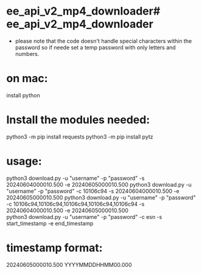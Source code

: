 # ee_api_v2_mp4_downloader# ee_api_v2_mp4_downloader

* please note that the code doesn't handle special characters within the password so if neede set a temp password with only letters and numbers.

# on mac:
install python

# Install the modules needed: 
python3 -m pip install requests
python3 -m pip install pytz

# usage:
python3 download.py -u "username" -p "password" -s 20240604000010.500 -e 20240605000010.500
python3 download.py -u "username" -p "password" -c 10106c94 -s 20240604000010.500 -e 20240605000010.500
python3 download.py -u "username" -p "password" -c 10106c94,10106c94,10106c94,10106c94,10106c94 -s 20240604000010.500 -e 20240605000010.500<br>
python3 download.py -u "username" -p "password" -c esn -s start_timestamp -e end_timestamp


# timestamp format:
20240605000010.500
YYYYMMDDHHMM00.000
